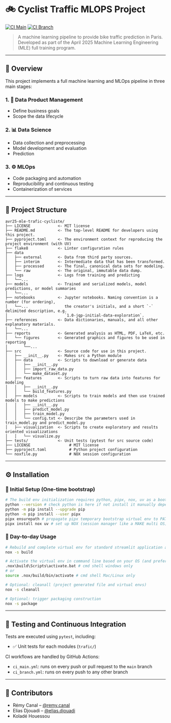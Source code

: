 # 🚲 Cyclist Traffic MLOPS Project

[![CI Main](https://github.com/zheddhe/avr25-mle-trafic-cycliste/actions/workflows/ci_main.yml/badge.svg)](https://github.com/zheddhe/avr25-mle-trafic-cycliste/actions)
[![CI Branch](https://github.com/zheddhe/avr25-mle-trafic-cycliste/actions/workflows/ci_branch.yml/badge.svg)](https://github.com/zheddhe/avr25-mle-trafic-cycliste/actions)

> A machine learning pipeline to provide bike traffic prediction in Paris.  
> Developed as part of the April 2025 Machine Learning Engineering (MLE) full training program.

---

## 🧭 Overview

This project implements a full machine learning and MLOps pipeline in three main stages:

### 1. 📐 Data Product Management

- Define business goals
- Scope the data lifecycle

### 2. 📊 Data Science

- Data collection and preprocessing
- Model development and evaluation
- Prediction

### 3. ⚙️ MLOps

- Code packaging and automation
- Reproducibility and continuous testing
- Containerization of services

---

## 🧱 Project Structure

``` text
avr25-mle-trafic-cycliste/
├── LICENSE            <- MIT license
├── README.md          <- The top-level README for developers using this project.
├── pyproject.toml     <- The environment context for reproducing the project environment (with UV)
├── flake8             <- Linter configuration rules
├── data
│   ├── external       <- Data from third party sources.
│   ├── interim        <- Intermediate data that has been transformed.
│   ├── processed      <- The final, canonical data sets for modeling.
│   └── raw            <- The original, immutable data dump.
├── logs               <- Logs from training and predicting
│   └──...
├── models             <- Trained and serialized models, model predictions, or model summaries
│   └──...
├── notebooks          <- Jupyter notebooks. Naming convention is a number (for ordering),
│   └──...                the creator's initials, and a short `-` delimited description, e.g.
│                         `1.0-jqp-initial-data-exploration`.
├── references         <- Data dictionaries, manuals, and all other explanatory materials.
│   └──...
├── reports            <- Generated analysis as HTML, PDF, LaTeX, etc.
│   └── figures        <- Generated graphics and figures to be used in reporting
│       └──...
├── src                <- Source code for use in this project.
│   ├── __init__.py    <- Makes src a Python module
│   ├── data           <- Scripts to download or generate data
│   │   ├── __init__.py
│   │   ├── import_raw_data.py 
│   │   └── make_dataset.py
│   ├── features       <- Scripts to turn raw data into features for modeling
│   │   ├── __init__.py
│   │   └── build_features.py
│   ├── models         <- Scripts to train models and then use trained models to make predictions
│   │   ├── __init__.py
│   │   ├── predict_model.py
│   │   ├── train_model.py
│   │   └── config.txt <- Describe the parameters used in train_model.py and predict_model.py
│   ├── visualization  <- Scripts to create exploratory and results oriented visualizations
│   │   └── visualize.py
├── tests/             <- Unit tests (pytest for src source code)
├── LICENSE                 # MIT license
├── pyproject.toml          # Python project configuration
└── noxfile.py              # NOX session configuration
```

---

## ⚙️ Installation

### 🔧 Initial Setup (One-time bootstrap)

```bash
# The build env initialization requires python, pipx, nox, uv as a bootstrap
python --version # check python is here if not install it manually depending on your OS
python -m pip install --upgrade pip
python -m pip install --user pipx
pipx ensurepath # propagate pipx temporary bootstrap virtual env to PATH if not already done
pipx install nox uv # set up NOX (session manager like a MAKE multi OS) and UV (fast virtual env back end)
```

### 🚀 Day-to-day Usage

```bash
# Rebuild and complete virtual env for standard streamlit application and notebooks with pytorch (+ trigger test/flake8)
nox -s build

# Activate the virtual env in command line based on your OS (and preferrably add it in your IDE as the interpreter)
.nox\build\Scripts\activate.bat # cmd shell windows only
# or
source .nox/build/bin/activate # cmd shell Mac/Linux only

# Optional: cleanall (project generated file and virtual envs)
nox -s cleanall

# Optional: trigger packaging construction
nox -s package
```

---

## 🧪 Testing and Continuous Integration

Tests are executed using `pytest`, including:

- ✅ Unit tests for each modules (`trafic/`)  

CI workflows are handled by GitHub Actions:

- `ci_main.yml`: runs on every push or pull request to the `main` branch  
- `ci_branch.yml`: runs on every push to any other branch

---

## 👥 Contributors

- Rémy Canal – [@remy.canal](mailto:remy.canal@live.fr)  
- Elias Djouadi – [@elias.djouadi](mailto:elias.djouadi@gmail.com)
- Koladé Houessou
